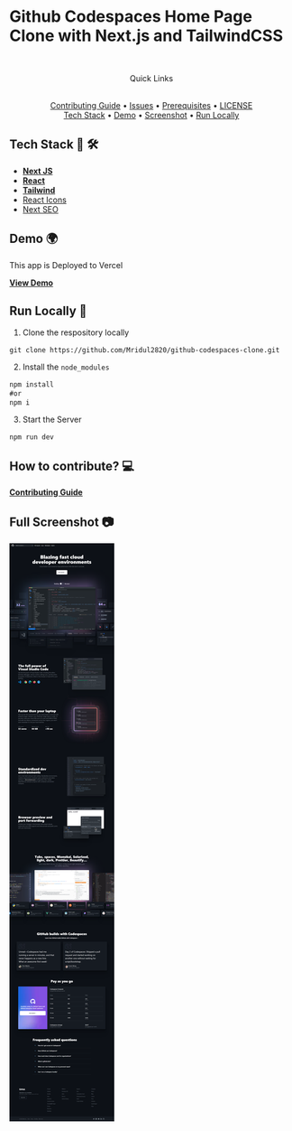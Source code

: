 <h1>Github Codespaces Home Page Clone with Next.js and TailwindCSS</h1>

<br />

<div align="center">
    <p>Quick Links</p>
    <br />
    <a href="CONTRIBUTING.md">Contributing Guide</a> •
    <a href="https://github.com/Mridul2820/github-codespaces-clone/issues">Issues</a> •
    <a href="https://github.com/Mridul2820/github-codespaces-clone/pulls">Prerequisites</a> •
    <a href="LICENSE">LICENSE</a>
    <br />
    <a href="#tech-stack--">Tech Stack</a> •
    <a href="#demo-">Demo</a> •
    <a href="#full-screenshot-">Screenshot</a> •
    <a href="#run-locally-">Run Locally</a>
</div>

## Tech Stack 👾 🛠

- **[Next JS](https://nextjs.org/)**
- **[React](https://reactjs.org/)**
- **[Tailwind](https://tailwindcss.com/)**
- [React Icons](https://react-icons.github.io/react-icons/)
- [Next SEO](https://github.com/garmeeh/next-seo)

## Demo 🌍
This app is Deployed to Vercel
<br />

**[View Demo](http://github-codespaces-clone.vercel.app/)**


## Run Locally 🤠
1. Clone the respository locally
```
git clone https://github.com/Mridul2820/github-codespaces-clone.git
```

2. Install the `node_modules`
```
npm install
#or
npm i
```
3. Start the Server
```
npm run dev
```


## How to contribute? 💻
**<a href="CONTRIBUTING.md">Contributing Guide</a>**

## Full Screenshot 📷
<img src="/public/full-screenshot.png" />
